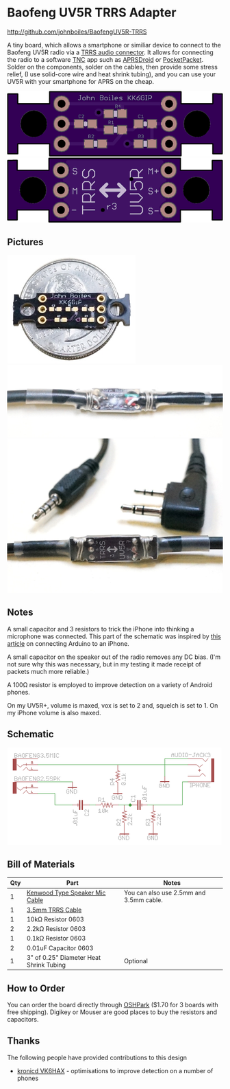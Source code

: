 Baofeng UV5R TRRS Adapter
=========================
http://github.com/johnboiles/BaofengUV5R-TRRS

A tiny board, which allows a smartphone or similiar device to connect to the Baofeng UV5R radio via a [TRRS audio connector](https://en.wikipedia.org/wiki/Phone_connector_%28audio%29#TRRS_standards). It allows for connecting the radio to a software [TNC](https://en.wikipedia.org/wiki/Terminal_node_controller) app such as [APRSDroid](http://aprsdroid.org/) or [PocketPacket](https://itunes.apple.com/us/app/pocketpacket/id336500866?mt=8). Solder on the components, solder on the cables, then provide some stress relief, (I use solid-core wire and heat shrink tubing), and you can use your UV5R with your smartphone for APRS on the cheap.

![Baofeng UV5R TRRS Adapter](Images/osh-top.png)
![Baofeng UV5R TRRS Adapter](Images/osh-btm.png)

Pictures
--------

![The PCB and a US quarter](Images/r3-pcb-quarter.jpg)
![The front of an assembled cable](Images/r3-cable-front.jpg)
![The back of the PCB with the cable ends](Images/r3-full-cable.jpg)

Notes
-----
A small capacitor and 3 resistors to trick the iPhone into thinking a microphone was connected. This part of the schematic was inspired by [this article](http://www.creativedistraction.com/demos/sensor-data-to-iphone-through-the-headphone-jack-using-arduino/) on connecting Arduino to an iPhone.

A small capacitor on the speaker out of the radio removes any DC bias. (I'm not sure why this was necessary, but in my testing it made receipt of packets much more reliable.)

A 100Ω resistor is employed to improve detection on a variety of Android phones.

On my UV5R+, volume is maxed, vox is set to 2 and, squelch is set to 1. On my iPhone volume is also maxed.

Schematic
---------
![Schematic](Images/schem.png)

Bill of Materials
-----------------
| Qty | Part                                                                                                 | Notes                                   |
|-----|------------------------------------------------------------------------------------------------------|-----------------------------------------|
| 1   | [Kenwood Type Speaker Mic Cable](https://www.argentdata.com/catalog/product_info.php?products_id=70) | You can also use 2.5mm and 3.5mm cable. |
| 1   | [3.5mm TRRS Cable](http://amzn.com/B00FJEGXLW)                                                       |                                         |
| 1   | 10kΩ Resistor 0603                                                                                   |                                         |
| 2   | 2.2kΩ Resistor 0603                                                                                  |                                         |
| 1   | 0.1kΩ Resistor 0603                                                                                  |                                         |
| 2   | 0.01uF Capacitor 0603                                                                                |                                         |
| 1   | 3" of 0.25" Diameter Heat Shrink Tubing                                                              | Optional                                |

How to Order
------------
You can order the board directly through [OSHPark](http://oshpark.com/shared_projects/qy523INb) ($1.70 for 3 boards with free shipping). Digikey or Mouser are good places to buy the resistors and capacitors.

Thanks
------

The following people have provided contributions to this design

* [kronicd VK6HAX](https://github.com/kronicd/) - optimisations to improve detection on a number of phones